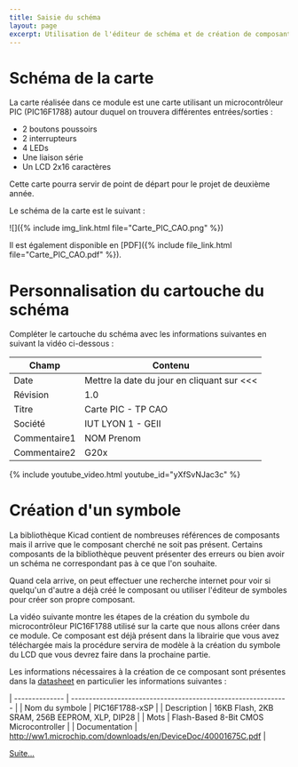 ```yaml
---
title: Saisie du schéma
layout: page
excerpt: Utilisation de l'éditeur de schéma et de création de composants avec l'éditeur de symboles.
---
```


# Schéma de la carte

La carte réalisée dans ce module est une carte utilisant un microcontrôleur PIC (PIC16F1788) autour duquel on trouvera différentes entrées/sorties :

* 2 boutons poussoirs
* 2 interrupteurs
* 4 LEDs
* Une liaison série
* Un LCD 2x16 caractères

Cette carte pourra servir de point de départ pour le projet de deuxième année.

Le schéma de la carte est le suivant :

![]({% include img_link.html file="Carte_PIC_CAO.png" %})

Il est également disponible en [PDF]({% include file_link.html file="Carte_PIC_CAO.pdf" %}).

# Personnalisation du cartouche du schéma

Compléter le cartouche du schéma avec les informations suivantes en suivant la vidéo ci-dessous :

| Champ        | Contenu                                       |
| ------------ | --------------------------------------------- |
| Date         | Mettre la date du jour en cliquant sur \<\<\< |
| Révision     | 1.0                                           |
| Titre        | Carte PIC - TP CAO                            |
| Société      | IUT LYON 1 - GEII                             |
| Commentaire1 | NOM Prenom                                    |
| Commentaire2 | G20x                                          |

{% include youtube_video.html youtube_id="yXfSvNJac3c" %}

# Création d'un symbole

La bibliothèque Kicad contient de nombreuses références de composants mais il arrive que le composant cherché ne soit pas présent. Certains composants de la bibliothèque peuvent présenter des erreurs ou bien avoir un schéma ne correspondant pas à ce que l'on souhaite.

Quand cela arrive, on peut effectuer une recherche internet pour voir si quelqu'un d'autre a déjà créé le composant ou utiliser l'éditeur de symboles pour créer son propre composant.

La vidéo suivante montre les étapes de la création du symbole du microcontrôleur PIC16F1788 utilisé sur la carte que nous allons créer dans ce module. Ce composant est déjà présent dans la librairie que vous avez téléchargée mais la procédure servira de modèle à la création du symbole du LCD que vous devrez faire dans la prochaine partie.

Les informations nécessaires à la création de ce composant sont présentes dans la [datasheet](http://ww1.microchip.com/downloads/en/DeviceDoc/40001675C.pdf) en particulier les informations suivantes :

| -------------- | ------------------------------------------------------------- |
| Nom du symbole | PIC16F1788-xSP                                                |
| Description    | 16KB Flash, 2KB SRAM, 256B EEPROM, XLP, DIP28                 |
| Mots           | Flash-Based 8-Bit CMOS Microcontroller                        |
| Documentation  | http://ww1.microchip.com/downloads/en/DeviceDoc/40001675C.pdf |

[Suite...]({{site.baseurl}}/enonces/tp3)
